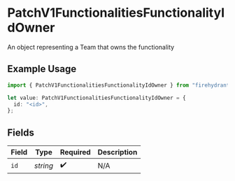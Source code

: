 # PatchV1FunctionalitiesFunctionalityIdOwner

An object representing a Team that owns the functionality

## Example Usage

```typescript
import { PatchV1FunctionalitiesFunctionalityIdOwner } from "firehydrant-typescript-sdk/models/components";

let value: PatchV1FunctionalitiesFunctionalityIdOwner = {
  id: "<id>",
};
```

## Fields

| Field              | Type               | Required           | Description        |
| ------------------ | ------------------ | ------------------ | ------------------ |
| `id`               | *string*           | :heavy_check_mark: | N/A                |